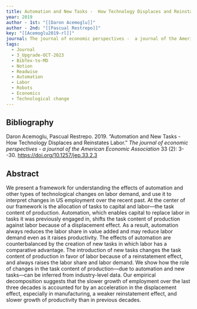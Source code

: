 ```yaml
---
title: Automation and New Tasks -  How Technology Displaces and Reinstates Labor
year: 2019
author - 1st: "[[Daron Acemoglu]]"
author - 2nd: "[[Pascual Restrepo]]"
key: "[[Acemoglu2019-rl]]"
journal: The journal of economic perspectives -  a journal of the American Economic Association
tags:
  - Journal
  - 3_Upgrade-OCT-2023
  - BibTex-to-MD
  - Notion
  - Readwise
  - Automation
  - Labor
  - Robots
  - Economics
  - Technological change
---
```




## Bibliography
Daron Acemoglu, Pascual Restrepo. 2019. “Automation and New Tasks -  How Technology Displaces and Reinstates Labor.” *The journal of economic perspectives -  a journal of the American Economic Association* 33 (2): 3--30. https://doi.org/10.1257/jep.33.2.3
## Abstract
We present a framework for understanding the effects of automation and other types of technological changes on labor demand, and use it to interpret changes in US employment over the recent past. At the center of our framework is the allocation of tasks to capital and labor—the task content of production. Automation, which enables capital to replace labor in tasks it was previously engaged in, shifts the task content of production against labor because of a displacement effect. As a result, automation always reduces the labor share in value added and may reduce labor demand even as it raises productivity. The effects of automation are counterbalanced by the creation of new tasks in which labor has a comparative advantage. The introduction of new tasks changes the task content of production in favor of labor because of a reinstatement effect, and always raises the labor share and labor demand. We show how the role of changes in the task content of production—due to automation and new tasks—can be inferred from industry-level data. Our empirical decomposition suggests that the slower growth of employment over the last three decades is accounted for by an acceleration in the displacement effect, especially in manufacturing, a weaker reinstatement effect, and slower growth of productivity than in previous decades.